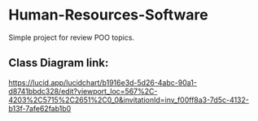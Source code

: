 # Human-Resources-Software
Simple project for review POO topics.

## Class Diagram link:

https://lucid.app/lucidchart/b1916e3d-5d26-4abc-90a1-d8741bbdc328/edit?viewport_loc=567%2C-4203%2C5715%2C2651%2C0_0&invitationId=inv_f00ff8a3-7d5c-4132-b13f-7afe62fab1b0
